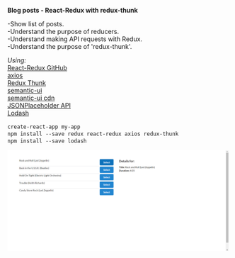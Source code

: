 **Blog posts - React-Redux with redux-thunk**

-Show list of posts.\
-Understand the purpose of reducers.\
-Understand making API requests with Redux.\
-Understand the purpose of 'redux-thunk'.

_Using:_\
[React-Redux GitHub](https://github.com/reduxjs/react-redux)\
[axios](https://www.npmjs.com/package/axios)\
[Redux Thunk](https://github.com/reduxjs/redux-thunk)\
[semantic-ui](https://semantic-ui.com/elements/list.html)\
[semantic-ui cdn](https://cdnjs.com/libraries/semantic-ui)\
[JSONPlaceholder API](https://jsonplaceholder.typicode.com/)\
[Lodash](https://lodash.com/docs/#memoize)

```
create-react-app my-app
npm install --save redux react-redux axios redux-thunk
npm install --save lodash
```

<img src="public/img/songs.png" width="500">

